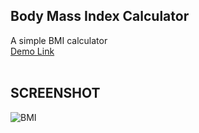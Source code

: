## Body Mass Index Calculator
A simple BMI calculator<br>
<a href="https://jo-erl.github.io/BMIcalculator/">Demo Link</a><br><br>
## SCREENSHOT
![BMI](https://github.com/user-attachments/assets/fb25b068-6f6f-4fd0-b902-3cc89565b785)

